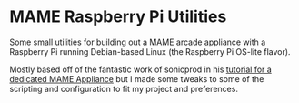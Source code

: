 # MAME Raspberry Pi Utilities

Some small utilities for building out a MAME arcade appliance with a Raspberry Pi running Debian-based Linux (the Raspberry Pi OS-lite flavor).

Mostly based off of the fantastic work of sonicprod in his [tutorial for a dedicated MAME Appliance](https://gist-github-com.translate.goog/sonicprod/f5a7bb10fb9ed1cc5124766831e120c4?_x_tr_sl=fr&_x_tr_tl=en&_x_tr_hl=fr) but I made some tweaks to some of the scripting and configuration to fit my project and preferences.
